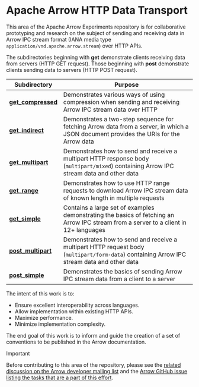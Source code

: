 <!---
  Licensed to the Apache Software Foundation (ASF) under one
  or more contributor license agreements.  See the NOTICE file
  distributed with this work for additional information
  regarding copyright ownership.  The ASF licenses this file
  to you under the Apache License, Version 2.0 (the
  "License"); you may not use this file except in compliance
  with the License.  You may obtain a copy of the License at

    http://www.apache.org/licenses/LICENSE-2.0

  Unless required by applicable law or agreed to in writing,
  software distributed under the License is distributed on an
  "AS IS" BASIS, WITHOUT WARRANTIES OR CONDITIONS OF ANY
  KIND, either express or implied.  See the License for the
  specific language governing permissions and limitations
  under the License.
-->

# Apache Arrow HTTP Data Transport

This area of the Apache Arrow Experiments repository is for collaborative prototyping and research on the subject of sending and receiving data in Arrow IPC stream format (IANA media type `application/vnd.apache.arrow.stream`) over HTTP APIs.

The subdirectories beginning with **get** demonstrate clients receiving data from servers (HTTP GET request). Those beginning with **post** demonstrate clients sending data to servers (HTTP POST request).

| Subdirectory | Purpose |
| ------------ | ------- |
| **[get_compressed](get_compressed)** | Demonstrates various ways of using compression when sending and receiving Arrow IPC stream data over HTTP |
| **[get_indirect](get_indirect)** | Demonstrates a two-step sequence for fetching Arrow data from a server, in which a JSON document provides the URIs for the Arrow data |
| **[get_multipart](get_multipart)** | Demonstrates how to send and receive a multipart HTTP response body (`multipart/mixed`) containing Arrow IPC stream data and other data |
| **[get_range](get_range)** | Demonstrates how to use HTTP range requests to download Arrow IPC stream data of known length in multiple requests |
| **[get_simple](get_simple)** | Contains a large set of examples demonstrating the basics of fetching an Arrow IPC stream from a server to a client in 12+ languages |
| **[post_multipart](post_multipart)** | Demonstrates how to send and receive a multipart HTTP request body (`multipart/form-data`) containing Arrow IPC stream data and other data |
| **[post_simple](post_simple)** | Demonstrates the basics of sending Arrow IPC stream data from a client to a server |


The intent of this work is to:
- Ensure excellent interoperability across languages.
- Allow implementation within existing HTTP APIs.
- Maximize performance.
- Minimize implementation complexity.

The end goal of this work is to inform and guide the creation of a set of conventions to be published in the Arrow documentation.

> [!IMPORTANT]
> Before contributing to this area of the repository, please see the [related discussion on the Arrow developer mailing list](https://lists.apache.org/thread/vfz74gv1knnhjdkro47shzd1z5g5ggnf) and the [Arrow GitHub issue listing the tasks that are a part of this effort](https://github.com/apache/arrow/issues/40465).
